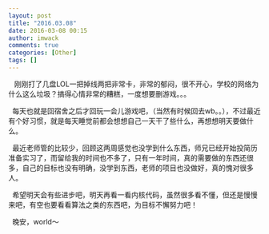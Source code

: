 ```yaml
---
layout: post
title: "2016.03.08"
date: 2016-03-08 00:15
author: imwack
comments: true
categories: [Other]
tags: []
---
```

<p style="text-align: left;">   刚刚打了几盘LOL一把掉线两把非常卡，非常的郁闷，很不开心，学校的网络为什么这么垃圾？搞得心情非常的糟糕，一度想要删游戏。。。

<p style="text-align: left;">  每天也就是回宿舍之后才回玩一会儿游戏吧，（当然有时候回去wb。。），不过最近有个好习惯，就是每天睡觉前都会想想自己一天干了些什么，再想想明天要做什么。

<p style="text-align: left;">  最近老师管的比较少，回顾这两周感觉也没学到什么东西，师兄已经开始投简历准备实习了，而留给我的时间也不多了，只有一年时间，真的需要做的东西还很多，自己的目标也没有明确，没学到东西，老师的项目也没做好，真的愧对很多人。

<p style="text-align: left;">  希望明天会有些进步吧，明天再看一看内核代码，虽然很多看不懂，但还是慢慢来吧，有空也要看看算法之类的东西吧，为目标不懈努力吧！

<p style="text-align: left;">  晚安，world～

<p style="text-align: left;">


